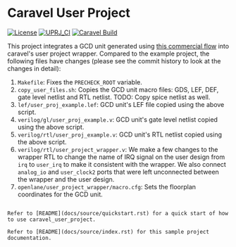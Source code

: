 # Caravel User Project

[![License](https://img.shields.io/badge/License-Apache%202.0-blue.svg)](https://opensource.org/licenses/Apache-2.0) [![UPRJ_CI](https://github.com/efabless/caravel_project_example/actions/workflows/user_project_ci.yml/badge.svg)](https://github.com/efabless/caravel_project_example/actions/workflows/user_project_ci.yml) [![Caravel Build](https://github.com/efabless/caravel_project_example/actions/workflows/caravel_build.yml/badge.svg)](https://github.com/efabless/caravel_project_example/actions/workflows/caravel_build.yml)

This project integrates a GCD unit generated using [this commercial flow](https://code.stanford.edu/ee272/skywater-digital-flow/-/tree/372/GcdUnitCaravel/design) into caravel's user project wrapper. Compared to the example project, the following files have changes (please see the commit history to look at the changes in detail):

1. `Makefile`: Fixes the `PRECHECK_ROOT` variable.
2. `copy_user_files.sh`: Copies the GCD unit macro files: GDS, LEF, DEF, gate level netlist and RTL netlist. TODO: Copy spice netlist as well.
3. `lef/user_proj_example.lef`: GCD unit's LEF file copied using the above script.
4. `verilog/gl/user_proj_example.v`: GCD unit's gate level netlist copied using the above script.
5. `verilog/rtl/user_proj_example.v`: GCD unit's RTL netlist copied using the above script.
6. `verilog/rtl/user_project_wrapper.v`: We make a few changes to the wrapper RTL to change the name of IRQ signal on the user design from `irq` to `user_irq` to make it consistent with the wrapper. We also connect `analog_io` and `user_clock2` ports that were left unconnected between the wrapper and the user design.
7. `openlane/user_project_wrapper/macro.cfg`: Sets the floorplan coordinates for the GCD unit.

```

Refer to [README](docs/source/quickstart.rst) for a quick start of how to use caravel_user_project.

Refer to [README](docs/source/index.rst) for this sample project documentation. 
